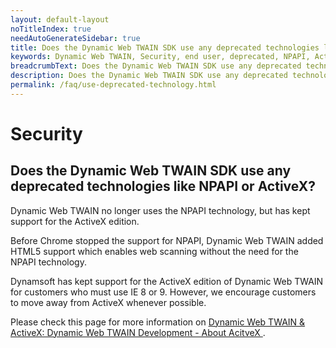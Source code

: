 ```yaml
---
layout: default-layout
noTitleIndex: true
needAutoGenerateSidebar: true
title: Does the Dynamic Web TWAIN SDK use any deprecated technologies like NPAPI or ActiveX?
keywords: Dynamic Web TWAIN, Security, end user, deprecated, NPAPI, ActiveX
breadcrumbText: Does the Dynamic Web TWAIN SDK use any deprecated technologies like NPAPI or ActiveX?
description: Does the Dynamic Web TWAIN SDK use any deprecated technologies like NPAPI or ActiveX?
permalink: /faq/use-deprecated-technology.html
---
```


# Security

## Does the Dynamic Web TWAIN SDK use any deprecated technologies like NPAPI or ActiveX?

Dynamic Web TWAIN no longer uses the NPAPI technology, but has kept support for the ActiveX edition.

Before Chrome stopped the support for NPAPI, Dynamic Web TWAIN added HTML5 support which enables web scanning without the need for the NPAPI technology.

Dynamsoft has kept support for the ActiveX edition of Dynamic Web TWAIN for customers who must use IE 8 or 9. However, we encourage customers to move away from ActiveX whenever possible.

Please check this page for more information on <a href="https://www.dynamsoft.com/web-twain/docs/indepth/development/activex.html?ver=latest" target="_blank">Dynamic Web TWAIN & ActiveX: Dynamic Web TWAIN Development - About AcitveX </a>.
